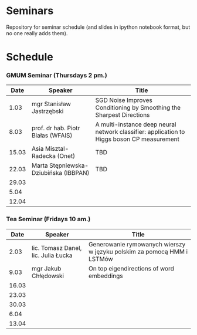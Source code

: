 # Seminars
Repository for seminar schedule (and slides in ipython notebook format, but no one really adds them).

# Schedule
### GMUM Seminar (Thursdays 2 pm.)
| Date  | Speaker                                            | Title                                                      |
|-------|----------------------------------------------------|----------------------------------------------------------- | 
|  1.03 | mgr Stanisław Jastrzębski                          | SGD Noise Improves Conditioning by Smoothing the Sharpest Directions                                                              |
|  8.03 | prof. dr hab. Piotr Białas (WFAIS)                 | A multi-instance deep neural network classifier: application to Higgs boson CP measurement                                   |
| 15.03 | Asia Misztal-Radecka (Onet)                        | TBD                                                        |
| 22.03 | Marta Stępniewska-Dziubińska (IBBPAN)              | TBD                                                        |
| 29.03 |                                                    |                                                            |
|  5.04 |                                                    |                                                            |
| 12.04 |                                                    |                                                            |


### Tea Seminar (Fridays 10 am.)
| Date  | Speaker                                            | Title                                                      |
|-------|----------------------------------------------------|----------------------------------------------------------- | 
|  2.03 | lic. Tomasz Danel, lic. Julia Łucka                | Generowanie rymowanych wierszy w języku polskim za pomocą HMM i LSTMów                                                                  |
|  9.03 | mgr Jakub Chłędowski                               |  On top eigendirections of word embeddings                 |
| 16.03 |                                                    |                                                            |
| 23.03 |                                                    |                                                            |
| 30.03 |                                                    |                                                            |
|  6.04 |                                                    |                                                            |
| 13.04 |                                                    |                                                            |

